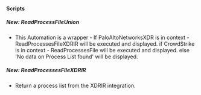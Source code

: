 
#### Scripts
##### New: ReadProcessFileUnion
- This Automation is a wrapper - 
If PaloAltoNetworksXDR is in context - ReadProcessesFileXDRIR will be executed and displayed. 
if CrowdStrike is in context -  ReadProcessesFile will be executed and displayed.
else 'No data on Process List found' will be displayed.
##### New: ReadProcessesFileXDRIR
- Return a process list from the XDRIR integration.